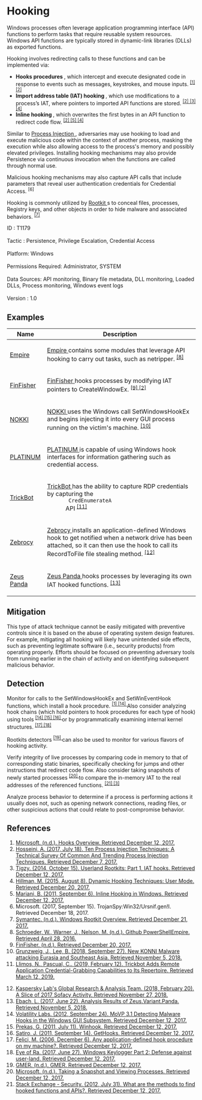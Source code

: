 <div class="container-fluid">
 <h1>
  Hooking
 </h1>
 <div class="row">
  <div class="col-md-8 description-body">
   <p>
    Windows processes often leverage application programming interface (API) functions to perform tasks that require reusable system resources. Windows API functions are typically stored in dynamic-link libraries (DLLs) as exported functions.
   </p>
   <p>
    Hooking involves redirecting calls to these functions and can be implemented via:
   </p>
   <ul>
    <li>
     <strong>
      Hooks procedures
     </strong>
     , which intercept and execute designated code in response to events such as messages, keystrokes, and mouse inputs.
     <span class="scite-citeref-number" data-reference="Microsoft Hook Overview" id="scite-ref-1-a">
      <sup>
       <a aria-describedby="qtip-0" data-hasqtip="0" href="https://msdn.microsoft.com/library/windows/desktop/ms644959.aspx" target="_blank">
        [1]
       </a>
      </sup>
     </span>
     <span class="scite-citeref-number" data-reference="Endgame Process Injection July 2017" id="scite-ref-2-a">
      <sup>
       <a aria-describedby="qtip-1" data-hasqtip="1" href="https://www.endgame.com/blog/technical-blog/ten-process-injection-techniques-technical-survey-common-and-trending-process" target="_blank">
        [2]
       </a>
      </sup>
     </span>
    </li>
    <li>
     <strong>
      Import address table (IAT) hooking
     </strong>
     , which use modifications to a process’s IAT, where pointers to imported API functions are stored.
     <span class="scite-citeref-number" data-reference="Endgame Process Injection July 2017" id="scite-ref-2-a">
      <sup>
       <a aria-describedby="qtip-1" data-hasqtip="1" href="https://www.endgame.com/blog/technical-blog/ten-process-injection-techniques-technical-survey-common-and-trending-process" target="_blank">
        [2]
       </a>
      </sup>
     </span>
     <span class="scite-citeref-number" data-reference="Adlice Software IAT Hooks Oct 2014" id="scite-ref-3-a">
      <sup>
       <a aria-describedby="qtip-2" data-hasqtip="2" href="https://www.adlice.com/userland-rootkits-part-1-iat-hooks/" target="_blank">
        [3]
       </a>
      </sup>
     </span>
     <span class="scite-citeref-number" data-reference="MWRInfoSecurity Dynamic Hooking 2015" id="scite-ref-4-a">
      <sup>
       <a aria-describedby="qtip-3" data-hasqtip="3" href="https://www.mwrinfosecurity.com/our-thinking/dynamic-hooking-techniques-user-mode/" target="_blank">
        [4]
       </a>
      </sup>
     </span>
    </li>
    <li>
     <strong>
      Inline hooking
     </strong>
     , which overwrites the first bytes in an API function to redirect code flow.
     <span class="scite-citeref-number" data-reference="Endgame Process Injection July 2017" id="scite-ref-2-a">
      <sup>
       <a aria-describedby="qtip-1" data-hasqtip="1" href="https://www.endgame.com/blog/technical-blog/ten-process-injection-techniques-technical-survey-common-and-trending-process" target="_blank">
        [2]
       </a>
      </sup>
     </span>
     <span class="scite-citeref-number" data-reference="HighTech Bridge Inline Hooking Sept 2011" id="scite-ref-5-a">
      <sup>
       <a aria-describedby="qtip-4" data-hasqtip="4" href="https://www.exploit-db.com/docs/17802.pdf" target="_blank">
        [5]
       </a>
      </sup>
     </span>
     <span class="scite-citeref-number" data-reference="MWRInfoSecurity Dynamic Hooking 2015" id="scite-ref-4-a">
      <sup>
       <a aria-describedby="qtip-3" data-hasqtip="3" href="https://www.mwrinfosecurity.com/our-thinking/dynamic-hooking-techniques-user-mode/" target="_blank">
        [4]
       </a>
      </sup>
     </span>
    </li>
   </ul>
   <p>
    Similar to
    <a href="https://attack.mitre.org/techniques/T1055">
     Process Injection
    </a>
    , adversaries may use hooking to load and execute malicious code within the context of another process, masking the execution while also allowing access to the process's memory and possibly elevated privileges. Installing hooking mechanisms may also provide Persistence via continuous invocation when the functions are called through normal use.
   </p>
   <p>
    Malicious hooking mechanisms may also capture API calls that include parameters that reveal user authentication credentials for Credential Access.
    <span class="scite-citeref-number" data-reference="Microsoft TrojanSpy:Win32/Ursnif.gen!I Sept 2017" id="scite-ref-6-a">
     <sup>
      [6]
     </sup>
    </span>
   </p>
   <p>
    Hooking is commonly utilized by
    <a href="https://attack.mitre.org/techniques/T1014">
     Rootkit
    </a>
    s to conceal files, processes, Registry keys, and other objects in order to hide malware and associated behaviors.
    <span class="scite-citeref-number" data-reference="Symantec Windows Rootkits" id="scite-ref-7-a">
     <sup>
      <a aria-describedby="qtip-6" data-hasqtip="6" href="https://www.symantec.com/avcenter/reference/windows.rootkit.overview.pdf" target="_blank">
       [7]
      </a>
     </sup>
    </span>
   </p>
  </div>
  <div class="col-md-4">
   <div class="card">
    <div class="card-body">
     <div class="card-data">
      <span class="h5 card-title">
       ID
      </span>
      : T1179
      <br/>
      <br/>
     </div>
     <div class="card-data">
      <span class="h5 card-title">
      </span>
     </div>
     <div class="card-data">
      <span class="h5 card-title">
       Tactic
      </span>
      : Persistence, Privilege Escalation, Credential Access
      <br/>
      <br/>
     </div>
     <div class="card-data">
      <span class="h5 card-title">
       Platform:
      </span>
      Windows
      <br/>
      <br/>
     </div>
     <div class="card-data">
      <span class="h5 card-title">
      </span>
     </div>
     <div class="card-data">
      <span class="h5 card-title">
       Permissions Required:
      </span>
      Administrator, SYSTEM
      <br/>
      <br/>
     </div>
     <div class="card-data">
      <span class="h5 card-title">
      </span>
     </div>
     <div class="card-data">
      <span class="h5 card-title">
       Data Sources:
      </span>
      API monitoring, Binary file metadata, DLL monitoring, Loaded DLLs, Process monitoring, Windows event logs
      <br/>
      <br/>
     </div>
     <div class="card-data">
      <span class="h5 card-title">
      </span>
     </div>
     <div class="card-data">
      <span class="h5 card-title">
      </span>
     </div>
     <div class="card-data">
      <span class="h5 card-title">
      </span>
     </div>
     <div class="card-data">
      <span class="h5 card-title">
      </span>
     </div>
     <div class="card-data">
      <span class="h5 card-title">
      </span>
     </div>
     <div class="card-data">
      <span class="h5 card-title">
      </span>
     </div>
     <div class="card-data">
      <span class="h5 card-title">
      </span>
     </div>
     <div class="card-data">
      <span class="h5 card-title">
       Version
      </span>
      : 1.0
     </div>
    </div>
   </div>
  </div>
 </div>
 <h2 class="pt-3" id="examples">
  Examples
 </h2>
 <table class="table table-bordered table-light mt-2">
  <thead>
   <tr>
    <th scope="col">
     Name
    </th>
    <th scope="col">
     Description
    </th>
   </tr>
  </thead>
  <tbody class="bg-white">
   <tr>
    <td>
     <a href="https://attack.mitre.org/software/S0363">
      Empire
     </a>
    </td>
    <td>
     <p>
      <a href="https://attack.mitre.org/software/S0363">
       Empire
      </a>
      contains some modules that leverage API hooking to carry out tasks, such as netripper.
      <span class="scite-citeref-number" data-reference="Github PowerShell Empire" id="scite-ref-8-a" onclick="scrollToRef('scite-8')">
       <sup>
        <a aria-describedby="qtip-7" data-hasqtip="7" href="https://github.com/PowerShellEmpire/Empire" target="_blank">
         [8]
        </a>
       </sup>
      </span>
     </p>
    </td>
   </tr>
   <tr>
    <td>
     <a href="https://attack.mitre.org/software/S0182">
      FinFisher
     </a>
    </td>
    <td>
     <p>
      <a href="https://attack.mitre.org/software/S0182">
       FinFisher
      </a>
      hooks processes by modifying IAT pointers to CreateWindowEx.
      <span class="scite-citeref-number" data-reference="FinFisher Citation" id="scite-ref-9-a" onclick="scrollToRef('scite-9')">
       <sup>
        <a aria-describedby="qtip-8" data-hasqtip="8" href="http://www.finfisher.com/FinFisher/index.html" target="_blank">
         [9]
        </a>
       </sup>
      </span>
      <span class="scite-citeref-number" data-reference="Endgame Process Injection July 2017" id="scite-ref-2-a" onclick="scrollToRef('scite-2')">
       <sup>
        <a aria-describedby="qtip-1" data-hasqtip="1" href="https://www.endgame.com/blog/technical-blog/ten-process-injection-techniques-technical-survey-common-and-trending-process" target="_blank">
         [2]
        </a>
       </sup>
      </span>
     </p>
    </td>
   </tr>
   <tr>
    <td>
     <a href="https://attack.mitre.org/software/S0353">
      NOKKI
     </a>
    </td>
    <td>
     <p>
      <a href="https://attack.mitre.org/software/S0353">
       NOKKI
      </a>
      uses the Windows call SetWindowsHookEx and begins injecting it into every GUI process running on the victim's machine.
      <span class="scite-citeref-number" data-reference="Unit 42 NOKKI Sept 2018" id="scite-ref-10-a" onclick="scrollToRef('scite-10')">
       <sup>
        <a aria-describedby="qtip-9" data-hasqtip="9" href="https://researchcenter.paloaltonetworks.com/2018/09/unit42-new-konni-malware-attacking-eurasia-southeast-asia/" target="_blank">
         [10]
        </a>
       </sup>
      </span>
     </p>
    </td>
   </tr>
   <tr>
    <td>
     <a href="https://attack.mitre.org/groups/G0068">
      PLATINUM
     </a>
    </td>
    <td>
     <p>
      <a href="https://attack.mitre.org/groups/G0068">
       PLATINUM
      </a>
      is capable of using Windows hook interfaces for information gathering such as credential access.
     </p>
    </td>
   </tr>
   <tr>
    <td>
     <a href="https://attack.mitre.org/software/S0266">
      TrickBot
     </a>
    </td>
    <td>
     <p>
      <a href="https://attack.mitre.org/software/S0266">
       TrickBot
      </a>
      has the ability to capture RDP credentials by capturing the
      <code>
       CredEnumerateA
      </code>
      API
      <span class="scite-citeref-number" data-reference="TrendMicro Trickbot Feb 2019" id="scite-ref-11-a" onclick="scrollToRef('scite-11')">
       <sup>
        <a aria-describedby="qtip-10" data-hasqtip="10" href="https://blog.trendmicro.com/trendlabs-security-intelligence/trickbot-adds-remote-application-credential-grabbing-capabilities-to-its-repertoire/" target="_blank">
         [11]
        </a>
       </sup>
      </span>
     </p>
    </td>
   </tr>
   <tr>
    <td>
     <a href="https://attack.mitre.org/software/S0251">
      Zebrocy
     </a>
    </td>
    <td>
     <p>
      <a href="https://attack.mitre.org/software/S0251">
       Zebrocy
      </a>
      installs an application-defined Windows hook to get notified when a network drive has been attached, so it can then use the hook to call its RecordToFile file stealing method.
      <span class="scite-citeref-number" data-reference="Securelist Sofacy Feb 2018" id="scite-ref-12-a" onclick="scrollToRef('scite-12')">
       <sup>
        <a aria-describedby="qtip-11" data-hasqtip="11" href="https://securelist.com/a-slice-of-2017-sofacy-activity/83930/" target="_blank">
         [12]
        </a>
       </sup>
      </span>
     </p>
    </td>
   </tr>
   <tr>
    <td>
     <a href="https://attack.mitre.org/software/S0330">
      Zeus Panda
     </a>
    </td>
    <td>
     <p>
      <a href="https://attack.mitre.org/software/S0330">
       Zeus Panda
      </a>
      hooks processes by leveraging its own IAT hooked functions.
      <span class="scite-citeref-number" data-reference="GDATA Zeus Panda June 2017" id="scite-ref-13-a" onclick="scrollToRef('scite-13')">
       <sup>
        <a aria-describedby="qtip-12" data-hasqtip="12" href="https://cyberwtf.files.wordpress.com/2017/07/panda-whitepaper.pdf" target="_blank">
         [13]
        </a>
       </sup>
      </span>
     </p>
    </td>
   </tr>
  </tbody>
 </table>
 <h2 class="pt-3" id="mitigation">
  Mitigation
 </h2>
 <p>
  This type of attack technique cannot be easily mitigated with preventive controls since it is based on the abuse of operating system design features. For example, mitigating all hooking will likely have unintended side effects, such as preventing legitimate software (i.e., security products) from operating properly. Efforts should be focused on preventing adversary tools from running earlier in the chain of activity and on identifying subsequent malicious behavior.
 </p>
 <h2 class="pt-3" id="detection">
  Detection
 </h2>
 <p>
  Monitor for calls to the SetWindowsHookEx and SetWinEventHook functions, which install a hook procedure.
  <span class="scite-citeref-number" data-reference="Microsoft Hook Overview" id="scite-ref-1-a">
   <sup>
    <a aria-describedby="qtip-0" data-hasqtip="0" href="https://msdn.microsoft.com/library/windows/desktop/ms644959.aspx" target="_blank">
     [1]
    </a>
   </sup>
  </span>
  <span class="scite-citeref-number" data-reference="Volatility Detecting Hooks Sept 2012" id="scite-ref-14-a">
   <sup>
    <a aria-describedby="qtip-13" data-hasqtip="13" href="https://volatility-labs.blogspot.com/2012/09/movp-31-detecting-malware-hooks-in.html" target="_blank">
     [14]
    </a>
   </sup>
  </span>
  Also consider analyzing hook chains (which hold pointers to hook procedures for each type of hook) using tools
  <span class="scite-citeref-number" data-reference="Volatility Detecting Hooks Sept 2012" id="scite-ref-14-a">
   <sup>
    <a aria-describedby="qtip-13" data-hasqtip="13" href="https://volatility-labs.blogspot.com/2012/09/movp-31-detecting-malware-hooks-in.html" target="_blank">
     [14]
    </a>
   </sup>
  </span>
  <span class="scite-citeref-number" data-reference="PreKageo Winhook Jul 2011" id="scite-ref-15-a">
   <sup>
    <a aria-describedby="qtip-14" data-hasqtip="14" href="https://github.com/prekageo/winhook" target="_blank">
     [15]
    </a>
   </sup>
  </span>
  <span class="scite-citeref-number" data-reference="Jay GetHooks Sept 2011" id="scite-ref-16-a">
   <sup>
    <a aria-describedby="qtip-15" data-hasqtip="15" href="https://github.com/jay/gethooks" target="_blank">
     [16]
    </a>
   </sup>
  </span>
  or by programmatically examining internal kernel structures.
  <span class="scite-citeref-number" data-reference="Zairon Hooking Dec 2006" id="scite-ref-17-a">
   <sup>
    <a aria-describedby="qtip-16" data-hasqtip="16" href="https://zairon.wordpress.com/2006/12/06/any-application-defined-hook-procedure-on-my-machine/" target="_blank">
     [17]
    </a>
   </sup>
  </span>
  <span class="scite-citeref-number" data-reference="EyeofRa Detecting Hooking June 2017" id="scite-ref-18-a">
   <sup>
    <a aria-describedby="qtip-17" data-hasqtip="17" href="https://eyeofrablog.wordpress.com/2017/06/27/windows-keylogger-part-2-defense-against-user-land/" target="_blank">
     [18]
    </a>
   </sup>
  </span>
 </p>
 <p>
  Rootkits detectors
  <span class="scite-citeref-number" data-reference="GMER Rootkits" id="scite-ref-19-a">
   <sup>
    <a aria-describedby="qtip-18" data-hasqtip="18" href="http://www.gmer.net/" target="_blank">
     [19]
    </a>
   </sup>
  </span>
  can also be used to monitor for various flavors of hooking activity.
 </p>
 <p>
  Verify integrity of live processes by comparing code in memory to that of corresponding static binaries, specifically checking for jumps and other instructions that redirect code flow. Also consider taking snapshots of newly started processes
  <span class="scite-citeref-number" data-reference="Microsoft Process Snapshot" id="scite-ref-20-a">
   <sup>
    <a aria-describedby="qtip-19" data-hasqtip="19" href="https://msdn.microsoft.com/library/windows/desktop/ms686701.aspx" target="_blank">
     [20]
    </a>
   </sup>
  </span>
  to compare the in-memory IAT to the real addresses of the referenced functions.
  <span class="scite-citeref-number" data-reference="StackExchange Hooks Jul 2012" id="scite-ref-21-a">
   <sup>
    <a aria-describedby="qtip-20" data-hasqtip="20" href="https://security.stackexchange.com/questions/17904/what-are-the-methods-to-find-hooked-functions-and-apis" target="_blank">
     [21]
    </a>
   </sup>
  </span>
  <span class="scite-citeref-number" data-reference="Adlice Software IAT Hooks Oct 2014" id="scite-ref-3-a">
   <sup>
    <a aria-describedby="qtip-2" data-hasqtip="2" href="https://www.adlice.com/userland-rootkits-part-1-iat-hooks/" target="_blank">
     [3]
    </a>
   </sup>
  </span>
 </p>
 <p>
  Analyze process behavior to determine if a process is performing actions it usually does not, such as opening network connections, reading files, or other suspicious actions that could relate to post-compromise behavior.
 </p>
 <h2 class="pt-3" id="references">
  References
 </h2>
 <div class="row">
  <div class="col">
   <ol>
    <li>
     <span class="scite-citation" id="scite-1">
      <span class="scite-citation-text">
       <a class="external text" href="https://msdn.microsoft.com/library/windows/desktop/ms644959.aspx" name="scite-1" rel="nofollow" target="_blank">
        Microsoft. (n.d.). Hooks Overview. Retrieved December 12, 2017.
       </a>
      </span>
     </span>
    </li>
    <li>
     <span class="scite-citation" id="scite-2">
      <span class="scite-citation-text">
       <a class="external text" href="https://www.endgame.com/blog/technical-blog/ten-process-injection-techniques-technical-survey-common-and-trending-process" name="scite-2" rel="nofollow" target="_blank">
        Hosseini, A. (2017, July 18). Ten Process Injection Techniques: A Technical Survey Of Common And Trending Process Injection Techniques. Retrieved December 7, 2017.
       </a>
      </span>
     </span>
    </li>
    <li>
     <span class="scite-citation" id="scite-3">
      <span class="scite-citation-text">
       <a class="external text" href="https://www.adlice.com/userland-rootkits-part-1-iat-hooks/" name="scite-3" rel="nofollow" target="_blank">
        Tigzy. (2014, October 15). Userland Rootkits: Part 1, IAT hooks. Retrieved December 12, 2017.
       </a>
      </span>
     </span>
    </li>
    <li>
     <span class="scite-citation" id="scite-4">
      <span class="scite-citation-text">
       <a class="external text" href="https://www.mwrinfosecurity.com/our-thinking/dynamic-hooking-techniques-user-mode/" name="scite-4" rel="nofollow" target="_blank">
        Hillman, M. (2015, August 8). Dynamic Hooking Techniques: User Mode. Retrieved December 20, 2017.
       </a>
      </span>
     </span>
    </li>
    <li>
     <span class="scite-citation" id="scite-5">
      <span class="scite-citation-text">
       <a class="external text" href="https://www.exploit-db.com/docs/17802.pdf" name="scite-5" rel="nofollow" target="_blank">
        Mariani, B. (2011, September 6). Inline Hooking in Windows. Retrieved December 12, 2017.
       </a>
      </span>
     </span>
    </li>
    <li>
     <span class="scite-citation" id="scite-6">
      <span class="scite-citation-text">
       Microsoft. (2017, September 15). TrojanSpy:Win32/Ursnif.gen!I. Retrieved December 18, 2017.
      </span>
     </span>
    </li>
    <li>
     <span class="scite-citation" id="scite-7">
      <span class="scite-citation-text">
       <a class="external text" href="https://www.symantec.com/avcenter/reference/windows.rootkit.overview.pdf" name="scite-7" rel="nofollow" target="_blank">
        Symantec. (n.d.). Windows Rootkit Overview. Retrieved December 21, 2017.
       </a>
      </span>
     </span>
    </li>
    <li>
     <span class="scite-citation" id="scite-8">
      <span class="scite-citation-text">
       <a class="external text" href="https://github.com/PowerShellEmpire/Empire" name="scite-8" rel="nofollow" target="_blank">
        Schroeder, W., Warner, J., Nelson, M. (n.d.). Github PowerShellEmpire. Retrieved April 28, 2016.
       </a>
      </span>
     </span>
    </li>
    <li>
     <span class="scite-citation" id="scite-9">
      <span class="scite-citation-text">
       <a class="external text" href="http://www.finfisher.com/FinFisher/index.html" name="scite-9" rel="nofollow" target="_blank">
        FinFisher. (n.d.). Retrieved December 20, 2017.
       </a>
      </span>
     </span>
    </li>
    <li>
     <span class="scite-citation" id="scite-10">
      <span class="scite-citation-text">
       <a class="external text" href="https://researchcenter.paloaltonetworks.com/2018/09/unit42-new-konni-malware-attacking-eurasia-southeast-asia/" name="scite-10" rel="nofollow" target="_blank">
        Grunzweig, J., Lee, B. (2018, September 27). New KONNI Malware attacking Eurasia and Southeast Asia. Retrieved November 5, 2018.
       </a>
      </span>
     </span>
    </li>
    <li>
     <span class="scite-citation" id="scite-11">
      <span class="scite-citation-text">
       <a class="external text" href="https://blog.trendmicro.com/trendlabs-security-intelligence/trickbot-adds-remote-application-credential-grabbing-capabilities-to-its-repertoire/" name="scite-11" rel="nofollow" target="_blank">
        Llimos, N., Pascual, C.. (2019, February 12). Trickbot Adds Remote Application Credential-Grabbing Capabilities to Its Repertoire. Retrieved March 12, 2019.
       </a>
      </span>
     </span>
    </li>
   </ol>
  </div>
  <div class="col">
   <ol start="12.5">
    <li>
     <span class="scite-citation" id="scite-12">
      <span class="scite-citation-text">
       <a class="external text" href="https://securelist.com/a-slice-of-2017-sofacy-activity/83930/" name="scite-12" rel="nofollow" target="_blank">
        Kaspersky Lab's Global Research &amp; Analysis Team. (2018, February 20). A Slice of 2017 Sofacy Activity. Retrieved November 27, 2018.
       </a>
      </span>
     </span>
    </li>
    <li>
     <span class="scite-citation" id="scite-13">
      <span class="scite-citation-text">
       <a class="external text" href="https://cyberwtf.files.wordpress.com/2017/07/panda-whitepaper.pdf" name="scite-13" rel="nofollow" target="_blank">
        Ebach, L. (2017, June 22). Analysis Results of Zeus.Variant.Panda. Retrieved November 5, 2018.
       </a>
      </span>
     </span>
    </li>
    <li>
     <span class="scite-citation" id="scite-14">
      <span class="scite-citation-text">
       <a class="external text" href="https://volatility-labs.blogspot.com/2012/09/movp-31-detecting-malware-hooks-in.html" name="scite-14" rel="nofollow" target="_blank">
        Volatility Labs. (2012, September 24). MoVP 3.1 Detecting Malware Hooks in the Windows GUI Subsystem. Retrieved December 12, 2017.
       </a>
      </span>
     </span>
    </li>
    <li>
     <span class="scite-citation" id="scite-15">
      <span class="scite-citation-text">
       <a class="external text" href="https://github.com/prekageo/winhook" name="scite-15" rel="nofollow" target="_blank">
        Prekas, G. (2011, July 11). Winhook. Retrieved December 12, 2017.
       </a>
      </span>
     </span>
    </li>
    <li>
     <span class="scite-citation" id="scite-16">
      <span class="scite-citation-text">
       <a class="external text" href="https://github.com/jay/gethooks" name="scite-16" rel="nofollow" target="_blank">
        Satiro, J. (2011, September 14). GetHooks. Retrieved December 12, 2017.
       </a>
      </span>
     </span>
    </li>
    <li>
     <span class="scite-citation" id="scite-17">
      <span class="scite-citation-text">
       <a class="external text" href="https://zairon.wordpress.com/2006/12/06/any-application-defined-hook-procedure-on-my-machine/" name="scite-17" rel="nofollow" target="_blank">
        Felici, M. (2006, December 6). Any application-defined hook procedure on my machine?. Retrieved December 12, 2017.
       </a>
      </span>
     </span>
    </li>
    <li>
     <span class="scite-citation" id="scite-18">
      <span class="scite-citation-text">
       <a class="external text" href="https://eyeofrablog.wordpress.com/2017/06/27/windows-keylogger-part-2-defense-against-user-land/" name="scite-18" rel="nofollow" target="_blank">
        Eye of Ra. (2017, June 27). Windows Keylogger Part 2: Defense against user-land. Retrieved December 12, 2017.
       </a>
      </span>
     </span>
    </li>
    <li>
     <span class="scite-citation" id="scite-19">
      <span class="scite-citation-text">
       <a class="external text" href="http://www.gmer.net/" name="scite-19" rel="nofollow" target="_blank">
        GMER. (n.d.). GMER. Retrieved December 12, 2017.
       </a>
      </span>
     </span>
    </li>
    <li>
     <span class="scite-citation" id="scite-20">
      <span class="scite-citation-text">
       <a class="external text" href="https://msdn.microsoft.com/library/windows/desktop/ms686701.aspx" name="scite-20" rel="nofollow" target="_blank">
        Microsoft. (n.d.). Taking a Snapshot and Viewing Processes. Retrieved December 12, 2017.
       </a>
      </span>
     </span>
    </li>
    <li>
     <span class="scite-citation" id="scite-21">
      <span class="scite-citation-text">
       <a class="external text" href="https://security.stackexchange.com/questions/17904/what-are-the-methods-to-find-hooked-functions-and-apis" name="scite-21" rel="nofollow" target="_blank">
        Stack Exchange - Security. (2012, July 31). What are the methods to find hooked functions and APIs?. Retrieved December 12, 2017.
       </a>
      </span>
     </span>
    </li>
   </ol>
  </div>
 </div>
</div>
